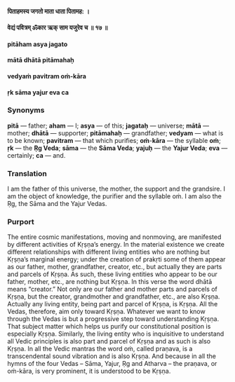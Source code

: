 #### पिताहमस्य जगतो माता धाता पितामह: ।
#### वेद्यं पवित्रम् ॐकार ऋक् साम यजुरेव च ॥ १७ ॥

#### pitāham asya jagato
#### mātā dhātā pitāmahaḥ
#### vedyaṁ pavitram oṁ-kāra
#### ṛk sāma yajur eva ca

### Synonyms

**pitā** — father; **aham** — I; **asya** — of this; **jagataḥ** — universe; **mātā** — mother; **dhātā** — supporter; **pitāmahaḥ** — grandfather; **vedyam** — what is to be known; **pavitram** — that which purifies; **oṁ**-**kāra** — the syllable **oṁ**; **ṛk** — the **Ṛg Veda**; **sāma** — the **Sāma Veda**; **yajuḥ** — the **Yajur Veda**; **eva** — certainly; **ca** — and.

### Translation

I am the father of this universe, the mother, the support and the grandsire. I am the object of knowledge, the purifier and the syllable oṁ. I am also the Ṛg, the Sāma and the Yajur Vedas.

### Purport

The entire cosmic manifestations, moving and nonmoving, are manifested by different activities of Kṛṣṇa’s energy. In the material existence we create different relationships with different living entities who are nothing but Kṛṣṇa’s marginal energy; under the creation of prakṛti some of them appear as our father, mother, grandfather, creator, etc., but actually they are parts and parcels of Kṛṣṇa. As such, these living entities who appear to be our father, mother, etc., are nothing but Kṛṣṇa. In this verse the word dhātā means “creator.” Not only are our father and mother parts and parcels of Kṛṣṇa, but the creator, grandmother and grandfather, etc., are also Kṛṣṇa. Actually any living entity, being part and parcel of Kṛṣṇa, is Kṛṣṇa. All the Vedas, therefore, aim only toward Kṛṣṇa. Whatever we want to know through the Vedas is but a progressive step toward understanding Kṛṣṇa. That subject matter which helps us purify our constitutional position is especially Kṛṣṇa. Similarly, the living entity who is inquisitive to understand all Vedic principles is also part and parcel of Kṛṣṇa and as such is also Kṛṣṇa. In all the Vedic mantras the word oṁ, called praṇava, is a transcendental sound vibration and is also Kṛṣṇa. And because in all the hymns of the four Vedas – Sāma, Yajur, Ṛg and Atharva – the praṇava, or oṁ-kāra, is very prominent, it is understood to be Kṛṣṇa.